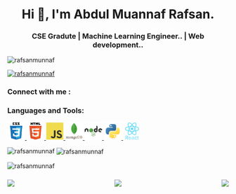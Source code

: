 <h1 align="center">Hi 👋, I'm Abdul Muannaf Rafsan.</h1>
<h3 align="center">CSE Gradute | Machine Learning Engineer.. | Web development..</h3>

<p align="left"> <img src="https://komarev.com/ghpvc/?username=rafsanmunnaf&label=Profile%20views&color=0e75b6&style=flat" alt="rafsanmunnaf" /> </p>

<p align="left"> <a href="https://github.com/ryo-ma/github-profile-trophy"><img src="https://github-profile-trophy.vercel.app/?username=rafsanmunnaf" alt="rafsanmunnaf" /></a> </p>

<h3 align="left">Connect with me : </h3>
<p align="left">
</p>

<h3 align="left">Languages and Tools:</h3>
<p align="left"> <a href="https://www.w3schools.com/css/" target="_blank" rel="noreferrer"> <img src="https://raw.githubusercontent.com/devicons/devicon/master/icons/css3/css3-original-wordmark.svg" alt="css3" width="40" height="40"/> </a> <a href="https://www.w3.org/html/" target="_blank" rel="noreferrer"> <img src="https://raw.githubusercontent.com/devicons/devicon/master/icons/html5/html5-original-wordmark.svg" alt="html5" width="40" height="40"/> </a> <a href="https://developer.mozilla.org/en-US/docs/Web/JavaScript" target="_blank" rel="noreferrer"> <img src="https://raw.githubusercontent.com/devicons/devicon/master/icons/javascript/javascript-original.svg" alt="javascript" width="40" height="40"/> </a> <a href="https://www.mongodb.com/" target="_blank" rel="noreferrer"> <img src="https://raw.githubusercontent.com/devicons/devicon/master/icons/mongodb/mongodb-original-wordmark.svg" alt="mongodb" width="40" height="40"/> </a> <a href="https://nodejs.org" target="_blank" rel="noreferrer"> <img src="https://raw.githubusercontent.com/devicons/devicon/master/icons/nodejs/nodejs-original-wordmark.svg" alt="nodejs" width="40" height="40"/> </a> <a href="https://www.python.org" target="_blank" rel="noreferrer"> <img src="https://raw.githubusercontent.com/devicons/devicon/master/icons/python/python-original.svg" alt="python" width="40" height="40"/> </a> <a href="https://reactjs.org/" target="_blank" rel="noreferrer"> <img src="https://raw.githubusercontent.com/devicons/devicon/master/icons/react/react-original-wordmark.svg" alt="react" width="40" height="40"/> </a> </p>

<p><img align="left" src="https://github-readme-stats.vercel.app/api/top-langs?username=rafsanmunnaf&show_icons=true&locale=en&layout=compact" alt="rafsanmunnaf" /></p>

<p>&nbsp;<img align="center" src="https://github-readme-stats.vercel.app/api?username=rafsanmunnaf&show_icons=true&locale=en" alt="rafsanmunnaf" /></p>

<p><img align="center" src="https://github-readme-streak-stats.herokuapp.com/?user=rafsanmunnaf&" alt="rafsanmunnaf" /></p>


###

<img align="right" height="150" src="https://media3.giphy.com/media/fwbZnTftCXVocKzfxR/giphy.gif?cid=ecf05e47j9p9z01purs9g4s0l61cuy0fykwpbi8ixrxyc8tg&ep=v1_gifs_related&rid=giphy.gif&ct=g"  />

###

<img align="left" height="150" src="https://media1.giphy.com/media/mTPjPA6SSXgTsnZ1Dh/giphy.gif?cid=ecf05e47713huzxv5pnb9whx8efev9r52ovhi64thmt6bxch&ep=v1_gifs_related&rid=giphy.gif&ct=g"  />

###

<div align="center">
  <img height="150" src="https://media0.giphy.com/media/bAQH7WXKqtIBrPs7sR/giphy.gif?cid=ecf05e4761ft7703y6e4wyfv07tlf9ug77fjzm98771kaeo0&ep=v1_gifs_related&rid=giphy.gif&ct=g"  />
</div>

###
